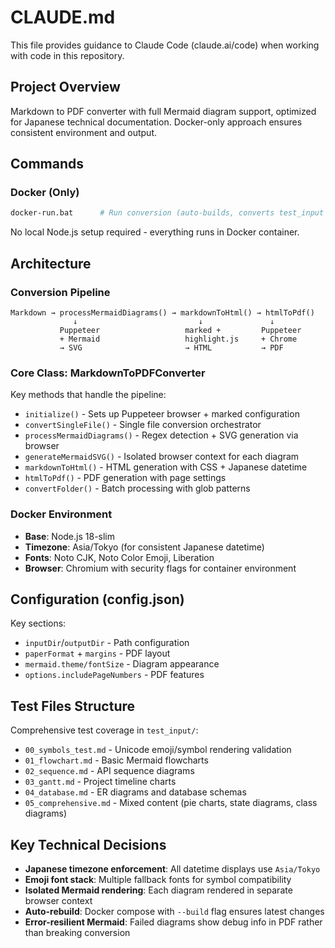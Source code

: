 # CLAUDE.md

This file provides guidance to Claude Code (claude.ai/code) when working with code in this repository.

## Project Overview
Markdown to PDF converter with full Mermaid diagram support, optimized for Japanese technical documentation. Docker-only approach ensures consistent environment and output.

## Commands

### Docker (Only)
```bash
docker-run.bat      # Run conversion (auto-builds, converts test_input → test_output)
```

No local Node.js setup required - everything runs in Docker container.

## Architecture

### Conversion Pipeline
```
Markdown → processMermaidDiagrams() → markdownToHtml() → htmlToPdf()
              ↓                           ↓               ↓
           Puppeteer                   marked +         Puppeteer
           + Mermaid                   highlight.js     + Chrome
           → SVG                       → HTML           → PDF
```

### Core Class: MarkdownToPDFConverter
Key methods that handle the pipeline:
- `initialize()` - Sets up Puppeteer browser + marked configuration
- `convertSingleFile()` - Single file conversion orchestrator
- `processMermaidDiagrams()` - Regex detection + SVG generation via browser
- `generateMermaidSVG()` - Isolated browser context for each diagram
- `markdownToHtml()` - HTML generation with CSS + Japanese datetime
- `htmlToPdf()` - PDF generation with page settings
- `convertFolder()` - Batch processing with glob patterns

### Docker Environment
- **Base**: Node.js 18-slim
- **Timezone**: Asia/Tokyo (for consistent Japanese datetime)
- **Fonts**: Noto CJK, Noto Color Emoji, Liberation
- **Browser**: Chromium with security flags for container environment

## Configuration (config.json)

Key sections:
- `inputDir`/`outputDir` - Path configuration
- `paperFormat` + `margins` - PDF layout
- `mermaid.theme/fontSize` - Diagram appearance
- `options.includePageNumbers` - PDF features

## Test Files Structure

Comprehensive test coverage in `test_input/`:
- `00_symbols_test.md` - Unicode emoji/symbol rendering validation
- `01_flowchart.md` - Basic Mermaid flowcharts
- `02_sequence.md` - API sequence diagrams 
- `03_gantt.md` - Project timeline charts
- `04_database.md` - ER diagrams and database schemas
- `05_comprehensive.md` - Mixed content (pie charts, state diagrams, class diagrams)

## Key Technical Decisions

- **Japanese timezone enforcement**: All datetime displays use `Asia/Tokyo`
- **Emoji font stack**: Multiple fallback fonts for symbol compatibility
- **Isolated Mermaid rendering**: Each diagram rendered in separate browser context
- **Auto-rebuild**: Docker compose with `--build` flag ensures latest changes
- **Error-resilient Mermaid**: Failed diagrams show debug info in PDF rather than breaking conversion